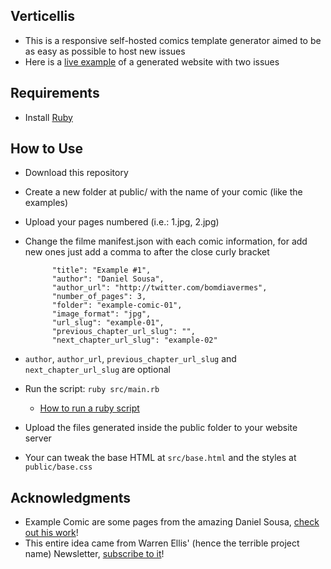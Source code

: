 ## Verticellis
- This is a responsive self-hosted comics template generator aimed to be as easy as possible to host new issues
- Here is a [live example](http://podcastdequadrinhos.com.br/testmtxr/index.html) of a generated website with two issues

## Requirements
- Install [Ruby](https://www.ruby-lang.org/en/documentation/installation/)

## How to Use
- Download this repository
- Create a new folder at public/ with the name of your comic (like the examples)
- Upload your pages numbered (i.e.: 1.jpg, 2.jpg)
- Change the filme manifest.json with each comic information, for add new ones just add a comma to after the close curly bracket
  ```
        "title": "Example #1",
        "author": "Daniel Sousa",
        "author_url": "http://twitter.com/bomdiavermes",
        "number_of_pages": 3,
        "folder": "example-comic-01",
        "image_format": "jpg",
        "url_slug": "example-01",
        "previous_chapter_url_slug": "",
        "next_chapter_url_slug": "example-02"
  ```
- `author`, `author_url`, `previous_chapter_url_slug` and `next_chapter_url_slug` are optional

- Run the script: `ruby src/main.rb`
  - [How to run a ruby script](https://www.thoughtco.com/using-the-command-line-2908368)
- Upload the files generated inside the public folder to your website server
- Your can tweak the base HTML at `src/base.html` and the styles at `public/base.css`

## Acknowledgments
- Example Comic are some pages from the amazing Daniel Sousa, [check out his work](http://twitter.com/bomdiasvermes)!
- This entire idea came from Warren Ellis' (hence the terrible project name) Newsletter, [subscribe to it](http://orbitaloperations.com/)!
